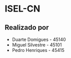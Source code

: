 # ISEL-CN

## Realizado por 

- Duarte Domigues  - 45140
- Miguel Silvestre - 45101
- Pedro Henriques  - 45415
